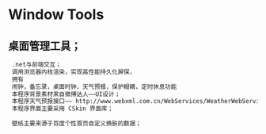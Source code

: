 # Window Tools
 ## 桌面管理工具；
 ```bash
  .net与前端交互；
  调用浏览器内核渲染，实现高性能持久化屏保，
  拥有
  闹钟，备忘录，桌面时钟，天气预报，保护眼睛，定时休息功能
  本程序背景素材来自微博达人——UI设计；
  本程序天气预报接口—— http://www.webxml.com.cn/WebServices/WeatherWebService.asmx
  本程序界面主要采用 CSkin 界面库；
  
  壁纸主要来源于百度个性首页自定义换肤的数据；
```
